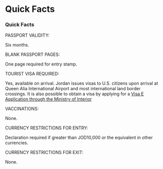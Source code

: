 # Quick Facts

### Quick Facts

PASSPORT VALIDITY:

Six months.

BLANK PASSPORT PAGES:

One page required for entry stamp.

TOURIST VISA REQUIRED:

Yes, available on arrival. Jordan issues visas to U.S. citizens upon arrival at Queen Alia International Airport and most international land border crossings. It is also possible to obtain a visa by applying for a [Visa E Application through the Ministry of Interior](https://moi.gov.jo/EN/Pages/Visa_E_Applications)

VACCINATIONS:

None.

CURRENCY RESTRICTIONS FOR ENTRY:

Declaration required if greater than JOD10,000 or the equivalent in other currencies.

CURRENCY RESTRICTIONS FOR EXIT:

None.